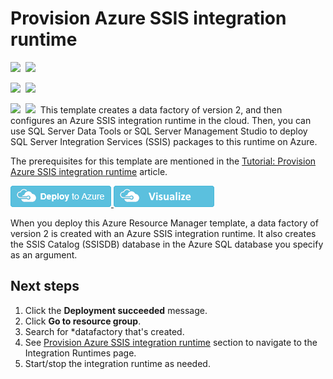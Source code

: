 # Provision Azure SSIS integration runtime 

<IMG SRC="https://azbotstorage.blob.core.windows.net/badges/101-data-factory-v2-provision-ssis-runtime/PublicLastTestDate.svg" />&nbsp;
<IMG SRC="https://azbotstorage.blob.core.windows.net/badges/101-data-factory-v2-provision-ssis-runtime/PublicDeployment.svg" />&nbsp;

<IMG SRC="https://azbotstorage.blob.core.windows.net/badges/101-data-factory-v2-provision-ssis-runtime/FairfaxLastTestDate.svg" />&nbsp;
<IMG SRC="https://azbotstorage.blob.core.windows.net/badges/101-data-factory-v2-provision-ssis-runtime/FairfaxDeployment.svg" />&nbsp;

<IMG SRC="https://azbotstorage.blob.core.windows.net/badges/101-data-factory-v2-provision-ssis-runtime/BestPracticeResult.svg" />&nbsp;
<IMG SRC="https://azbotstorage.blob.core.windows.net/badges/101-data-factory-v2-provision-ssis-runtime/CredScanResult.svg" />&nbsp;
This template creates a data factory of version 2, and then configures an Azure SSIS integration runtime in the cloud.  Then, you can use SQL Server Data Tools or SQL Server Management Studio to deploy SQL Server Integration Services (SSIS) packages to this runtime on Azure. 

The prerequisites for this template are mentioned in the [Tutorial: Provision Azure SSIS integration runtime](https://docs.microsoft.com/en-us/azure/data-factory/tutorial-deploy-ssis-packages-azure#prerequisites) article.


<a href="https://portal.azure.com/#create/Microsoft.Template/uri/https%3A%2F%2Fraw.githubusercontent.com%2FAzure%2Fazure-quickstart-templates%2Fmaster%2F101-data-factory-v2-provision-ssis-runtime%2Fazuredeploy.json" target="_blank">
    <img src="https://raw.githubusercontent.com/Azure/azure-quickstart-templates/master/1-CONTRIBUTION-GUIDE/images/deploytoazure.png"/>
</a>
<a href="http://armviz.io/#/?load=https%3A%2F%2Fraw.githubusercontent.com%2FAzure%2Fazure-quickstart-templates%2Fmaster%2F101-data-factory-v2-provision-ssis-runtime" target="_blank">
    <img src="https://raw.githubusercontent.com/Azure/azure-quickstart-templates/master/1-CONTRIBUTION-GUIDE/images/visualizebutton.png"/>
</a>

When you deploy this Azure Resource Manager template, a data factory of version 2 is created with an Azure SSIS integration runtime. It also creates the SSIS Catalog (SSISDB) database in the Azure SQL database you specify as an argument. 
 

## Next steps
1. Click the **Deployment succeeded** message.
2. Click **Go to resource group**.
3. Search for *datafactory that's created. 
4. See [Provision Azure SSIS integration runtime](https://docs.microsoft.com/en-us/azure/data-factory/tutorial-create-azure-ssis-runtime-portal#provision-an-azure-ssis-integration-runtime) section to navigate to the Integration Runtimes page. 
5. Start/stop the integration runtime as needed. 
